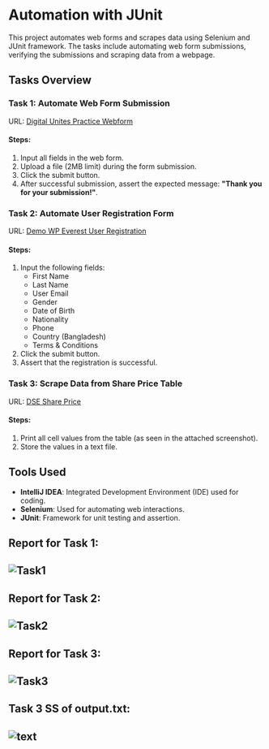 # Automation with JUnit

This project automates web forms and scrapes data using Selenium and JUnit framework. The tasks include automating web form submissions, verifying the submissions and scraping data from a webpage.

## Tasks Overview

### Task 1: Automate Web Form Submission

URL: [Digital Unites Practice Webform](https://www.digitalunite.com/practice-webform-learners)

#### Steps:
1. Input all fields in the web form.
2. Upload a file (2MB limit) during the form submission.
3. Click the submit button.
4. After successful submission, assert the expected message: **"Thank you for your submission!"**.

### Task 2: Automate User Registration Form

URL: [Demo WP Everest User Registration](https://demo.wpeverest.com/user-registration/guest-registration-form/)

#### Steps:
1. Input the following fields:  
   - First Name  
   - Last Name  
   - User Email  
   - Gender  
   - Date of Birth  
   - Nationality  
   - Phone  
   - Country (Bangladesh)  
   - Terms & Conditions  
2. Click the submit button.
3. Assert that the registration is successful.

### Task 3: Scrape Data from Share Price Table

URL: [DSE Share Price](https://dsebd.org/latest_share_price_scroll_by_value.php)

#### Steps:
1. Print all cell values from the table (as seen in the attached screenshot).
2. Store the values in a text file.

## Tools Used

- **IntelliJ IDEA**: Integrated Development Environment (IDE) used for coding.
- **Selenium**: Used for automating web interactions.
- **JUnit**: Framework for unit testing and assertion.
## Report for Task 1:
![Task1](https://github.com/user-attachments/assets/b8d61510-0927-4dd2-9e7e-914419c15c77)
---
## Report for Task 2:
![Task2](https://github.com/user-attachments/assets/b6e834ae-4157-4553-a0cf-5c12727e3de1)
---
## Report for Task 3:
![Task3](https://github.com/user-attachments/assets/31daa587-9994-476f-8eb6-631c32955121)
---
## Task 3 SS of output.txt:
![text](https://github.com/user-attachments/assets/267d970b-3ce7-4f47-a28d-d1e458aefd9b)
---
